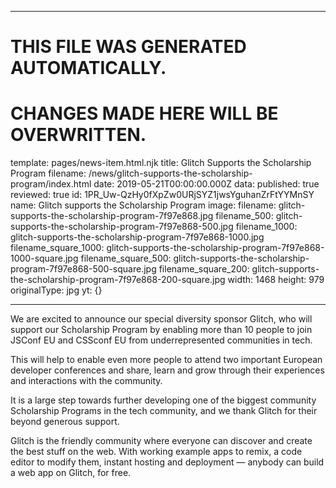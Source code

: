----

# THIS FILE WAS GENERATED AUTOMATICALLY.
# CHANGES MADE HERE WILL BE OVERWRITTEN.

template: pages/news-item.html.njk
title: Glitch Supports the Scholarship Program
filename: /news/glitch-supports-the-scholarship-program/index.html
date: 2019-05-21T00:00:00.000Z
data:
  published: true
  reviewed: true
  id: 1PR_Uw-QzHy0fXpZw0URjSYZ1jwsYguhanZrFtYYMnSY
  name: Glitch supports the Scholarship Program
  image:
    filename: glitch-supports-the-scholarship-program-7f97e868.jpg
    filename_500: glitch-supports-the-scholarship-program-7f97e868-500.jpg
    filename_1000: glitch-supports-the-scholarship-program-7f97e868-1000.jpg
    filename_square_1000: glitch-supports-the-scholarship-program-7f97e868-1000-square.jpg
    filename_square_500: glitch-supports-the-scholarship-program-7f97e868-500-square.jpg
    filename_square_200: glitch-supports-the-scholarship-program-7f97e868-200-square.jpg
    width: 1468
    height: 979
    originalType: jpg
yt: {}

----


We are excited to announce our special diversity sponsor Glitch, who will
support our Scholarship Program by enabling more than 10 people to join JSConf
EU and CSSconf EU from underrepresented communities in tech.

This will help to enable even more people to attend two important European
developer conferences and share, learn and grow through their experiences and
interactions with the community.It is a large step towards further developing
one of the biggest community Scholarship Programs in the tech community, and we
thank Glitch for their beyond generous support.

Glitch is the friendly community where everyone can discover and create the
best stuff on the web. With working example apps to remix, a code editor to
modify them, instant hosting and deployment — anybody can build a web app on
Glitch, for free.

